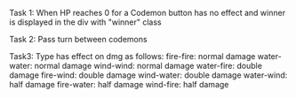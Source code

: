 Task 1:
When HP reaches 0 for a Codemon button has no effect and winner is displayed in the div with "winner" class

Task 2:
Pass turn between codemons

Task3:
Type has effect on dmg as follows:
fire-fire: normal damage
water-water: normal damage
wind-wind: normal damage
water-fire: double damage
fire-wind: double damage
wind-water: double damage
water-wind: half damage
fire-water: half damage
wind-fire: half damage

